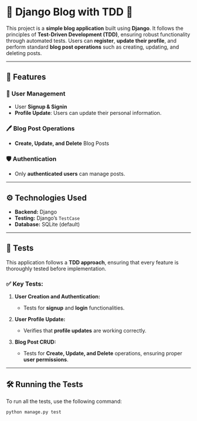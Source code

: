 # 📝 Django Blog with TDD 🚀

This project is a **simple blog application** built using **Django**. It follows the principles of **Test-Driven Development (TDD)**, ensuring robust functionality through automated tests. Users can **register**, **update their profile**, and perform standard **blog post operations** such as creating, updating, and deleting posts.

---

## 🌟 Features

### 🔐 **User Management**

- User **Signup & Signin**
- **Profile Update**: Users can update their personal information.

### 🖊️ **Blog Post Operations**

- **Create, Update, and Delete** Blog Posts

### 🛡️ **Authentication**

- Only **authenticated users** can manage posts.

---

## ⚙️ Technologies Used

- **Backend:** Django
- **Testing:** Django’s `TestCase`
- **Database:** SQLite (default)

---

## 🧪 Tests

This application follows a **TDD approach**, ensuring that every feature is thoroughly tested before implementation.

### ✅ **Key Tests:**

1. **User Creation and Authentication:**

   - Tests for **signup** and **login** functionalities.

2. **User Profile Update:**

   - Verifies that **profile updates** are working correctly.

3. **Blog Post CRUD:**
   - Tests for **Create, Update, and Delete** operations, ensuring proper **user permissions**.

---

## 🛠️ Running the Tests

To run all the tests, use the following command:

```bash
python manage.py test
```
